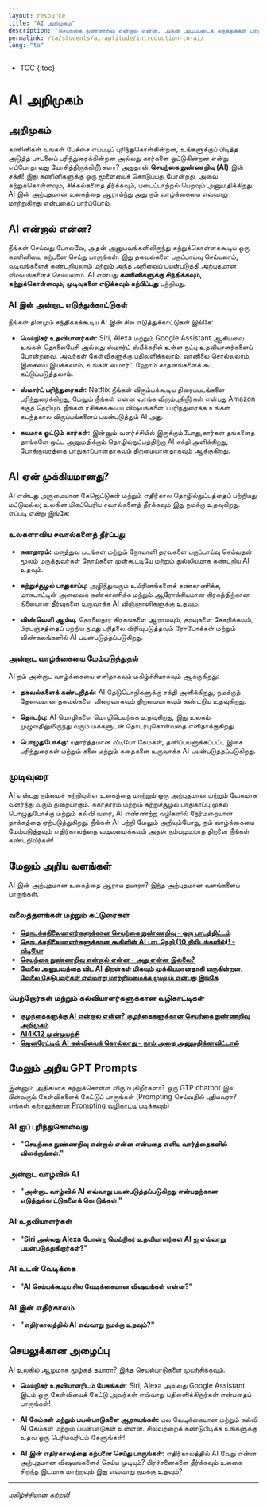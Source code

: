 ```yaml
---
layout: resource
title: "AI அறிமுகம்"
description: "செயற்கை நுண்ணறிவு என்றால் என்ன, அதன் அடிப்படைக் கருத்துக்கள் பற்றிய ஒரு எளிய கண்ணோட்டம்."
permalink: /ta/students/ai-aptitude/introduction-to-ai/
lang: "ta"
---
```


* TOC
{:toc}

# AI அறிமுகம்

## அறிமுகம்
கணினிகள் உங்கள் பேச்சை எப்படிப் புரிந்துகொள்கின்றன, உங்களுக்குப் பிடித்த அடுத்த பாடலைப் பரிந்துரைக்கின்றன அல்லது கார்களை ஓட்டுகின்றன என்று எப்போதாவது யோசித்திருக்கிறீர்களா? அதுதான் **செயற்கை நுண்ணறிவு (AI)** இன் சக்தி! இது கணினிகளுக்கு ஒரு மூளையைக் கொடுப்பது போன்றது, அவை கற்றுக்கொள்ளவும், சிக்கல்களைத் தீர்க்கவும், படைப்பாற்றல் பெறவும் அனுமதிக்கிறது. AI இன் அற்புதமான உலகத்தை ஆராய்ந்து அது நம் வாழ்க்கையை எவ்வாறு மாற்றுகிறது என்பதைப் பார்ப்போம்.

## AI என்றால் என்ன?
நீங்கள் செய்வது போலவே, அதன் அனுபவங்களிலிருந்து கற்றுக்கொள்ளக்கூடிய ஒரு கணினியை கற்பனை செய்து பாருங்கள். இது தகவல்களை பகுப்பாய்வு செய்யலாம், வடிவங்களைக் கண்டறியலாம் மற்றும் அந்த அறிவைப் பயன்படுத்தி அற்புதமான விஷயங்களைச் செய்யலாம். AI என்பது **கணினிகளுக்கு சிந்திக்கவும், கற்றுக்கொள்ளவும், முடிவுகளை எடுக்கவும் கற்பிப்பது** பற்றியது.

### AI இன் அன்றாட எடுத்துக்காட்டுகள்
நீங்கள் தினமும் சந்திக்கக்கூடிய AI இன் சில எடுத்துக்காட்டுகள் இங்கே:

- **மெய்நிகர் உதவியாளர்கள்:** Siri, Alexa மற்றும் Google Assistant ஆகியவை உங்கள் தொலைபேசி அல்லது ஸ்மார்ட் ஸ்பீக்கரில் உள்ள நட்பு உதவியாளர்களைப் போன்றவை. அவர்கள் கேள்விகளுக்கு பதிலளிக்கலாம், வானிலை சொல்லலாம், இசையை இயக்கலாம், உங்கள் ஸ்மார்ட் ஹோம் சாதனங்களைக் கூட கட்டுப்படுத்தலாம்.
  
- **ஸ்மார்ட் பரிந்துரைகள்:** Netflix நீங்கள் விரும்பக்கூடிய திரைப்படங்களை பரிந்துரைக்கிறது, மேலும் நீங்கள் என்ன வாங்க விரும்புகிறீர்கள் என்பது Amazon க்குத் தெரியும். நீங்கள் ரசிக்கக்கூடிய விஷயங்களைப் பரிந்துரைக்க உங்கள் கடந்தகால விருப்பங்களைப் பயன்படுத்தும் AI அது.
  
- **சுயமாக ஓட்டும் கார்கள்:** இன்னும் வளர்ச்சியில் இருக்கும்போது, ​​கார்கள் தங்களைத் தாங்களே ஓட்ட அனுமதிக்கும் தொழில்நுட்பத்திற்கு AI சக்தி அளிக்கிறது, போக்குவரத்தை பாதுகாப்பானதாகவும் திறமையானதாகவும் ஆக்குகிறது.

## AI ஏன் முக்கியமானது?
AI என்பது அருமையான கேஜெட்டுகள் மற்றும் எதிர்கால தொழில்நுட்பத்தைப் பற்றியது மட்டுமல்ல; உலகின் மிகப்பெரிய சவால்களைத் தீர்க்கவும் இது நமக்கு உதவுகிறது. எப்படி என்று இங்கே:

### உலகளாவிய சவால்களைத் தீர்ப்பது
- **சுகாதாரம்:** மருத்துவ படங்கள் மற்றும் நோயாளி தரவுகளை பகுப்பாய்வு செய்வதன் மூலம் மருத்துவர்கள் நோய்களை முன்கூட்டியே மற்றும் துல்லியமாக கண்டறிய AI உதவும்.
  
- **சுற்றுச்சூழல் பாதுகாப்பு:** அழிந்துவரும் உயிரினங்களைக் கண்காணிக்க, மாசுபாட்டின் அளவைக் கண்காணிக்க மற்றும் ஆரோக்கியமான கிரகத்திற்கான நிலையான தீர்வுகளை உருவாக்க AI விஞ்ஞானிகளுக்கு உதவும்.
  
- **விண்வெளி ஆய்வு:** தொலைதூர கிரகங்களை ஆராயவும், தரவுகளை சேகரிக்கவும், பிரபஞ்சத்தைப் பற்றிய நமது புரிதலை விரிவுபடுத்தவும் ரோபோக்கள் மற்றும் விண்கலங்களில் AI பயன்படுத்தப்படுகிறது.

### அன்றாட வாழ்க்கையை மேம்படுத்துதல்
AI நம் அன்றாட வாழ்க்கையை எளிதாகவும் மகிழ்ச்சியாகவும் ஆக்குகிறது:

- **தகவல்களைக் கண்டறிதல்:** AI தேடுபொறிகளுக்கு சக்தி அளிக்கிறது, நமக்குத் தேவையான தகவல்களை விரைவாகவும் திறமையாகவும் கண்டறிய உதவுகிறது.
  
- **தொடர்பு:** AI மொழிகளை மொழிபெயர்க்க உதவுகிறது, இது உலகம் முழுவதிலுமிருந்து வரும் மக்களுடன் தொடர்புகொள்வதை எளிதாக்குகிறது.
  
- **பொழுதுபோக்கு:** யதார்த்தமான வீடியோ கேம்கள், தனிப்பயனாக்கப்பட்ட இசை பரிந்துரைகள் மற்றும் கலை மற்றும் கதைகளை உருவாக்க AI பயன்படுத்தப்படுகிறது.

## முடிவுரை
AI என்பது நம்மைச் சுற்றியுள்ள உலகத்தை மாற்றும் ஒரு அற்புதமான மற்றும் வேகமாக வளர்ந்து வரும் துறையாகும். சுகாதாரம் மற்றும் சுற்றுச்சூழல் பாதுகாப்பு முதல் பொழுதுபோக்கு மற்றும் கல்வி வரை, AI எண்ணற்ற வழிகளில் நேர்மறையான தாக்கத்தை ஏற்படுத்துகிறது. நீங்கள் AI பற்றி மேலும் அறியும்போது, ​​நம் வாழ்க்கையை மேம்படுத்தவும் எதிர்காலத்தை வடிவமைக்கவும் அதன் நம்பமுடியாத திறனை நீங்கள் கண்டறிவீர்கள்!

## மேலும் அறிய வளங்கள்
AI இன் அற்புதமான உலகத்தை ஆராய தயாரா? இந்த அற்புதமான வளங்களைப் பாருங்கள்:

### வலைத்தளங்கள் மற்றும் கட்டுரைகள்
- **[தொடக்கநிலையாளர்களுக்கான செயற்கை நுண்ணறிவு - ஒரு பாடத்திட்டம்](https://microsoft.github.io/AI-For-Beginners/)** 
- **[தொடக்கநிலையாளர்களுக்கான கூகிளின் AI பாடநெறி (10 நிமிடங்களில்)! - வீடியோ](https://www.youtube.com/watch?v=Yq0QkCxoTHM)**
- **[செயற்கை நுண்ணறிவு என்றால் என்ன - அது என்ன இல்லை?](https://www.weforum.org/stories/2023/03/what-is-artificial-intelligence-and-what-is-it-not-ai-machine-learning/)**
- **[வேலை அனுபவத்தை விட AI திறன்கள் மிகவும் முக்கியமானதாகி வருகின்றன. வேலை தேடுபவர்கள் எவ்வாறு மாற்றியமைக்க முடியும் என்பது இங்கே](https://www.weforum.org/stories/2024/06/ai-skills-rival-job-experience-in-recruitment/)**

### பெற்றோர்கள் மற்றும் கல்வியாளர்களுக்கான வழிகாட்டிகள்
- **[குழந்தைகளுக்கு AI என்றால் என்ன? குழந்தைகளுக்கான செயற்கை நுண்ணறிவு அறிமுகம்](https://www.inspiritscholars.com/blog/what-is-ai-for-kids/)** 
- **[AI4K12 முன்முயற்சி](https://ai4k12.org/)**
- **[ஜெனரேட்டிவ் AI கல்வியைக் கொல்லாது - நாம் அதை அனுமதிக்காவிட்டால்](https://www.weforum.org/stories/2023/09/navigating-the-rise-of-generative-artificial-intelligence-and-its-implications-for-education/)**


## மேலும் அறிய GPT Prompts
இன்னும் அதிகமாக கற்றுக்கொள்ள விரும்புகிறீர்களா? ஒரு GTP chatbot இல் பின்வரும் கேள்விகளைக் கேட்டுப் பாருங்கள்
(Prompting செய்வதில் புதியவரா? எங்கள் [கற்றலுக்கான Prompting வழிகாட்டி](../guide-to-prompting-for-learning/) படிக்கவும்)

### AI ஐப் புரிந்துகொள்வது
- **"செயற்கை நுண்ணறிவு என்றால் என்ன என்பதை எளிய வார்த்தைகளில் விளக்குங்கள்."**

### அன்றாட வாழ்வில் AI
- **"அன்றாட வாழ்வில் AI எவ்வாறு பயன்படுத்தப்படுகிறது என்பதற்கான எடுத்துக்காட்டுகளைக் கொடுங்கள்."**

### AI உதவியாளர்கள்
- **"Siri அல்லது Alexa போன்ற மெய்நிகர் உதவியாளர்கள் AI ஐ எவ்வாறு பயன்படுத்துகிறார்கள்?"**

### AI உடன் வேடிக்கை
- **"AI செய்யக்கூடிய சில வேடிக்கையான விஷயங்கள் என்ன?"**

### AI இன் எதிர்காலம்
- **"எதிர்காலத்தில் AI எவ்வாறு நமக்கு உதவும்?"**

## செயலுக்கான அழைப்பு
AI உலகில் ஆழமாக மூழ்கத் தயாரா? இந்த செயல்பாடுகளை முயற்சிக்கவும்:

- **மெய்நிகர் உதவியாளரிடம் பேசுங்கள்:** Siri, Alexa அல்லது Google Assistant இடம் ஒரு கேள்வியைக் கேட்டு அவர்கள் எவ்வாறு பதிலளிக்கிறார்கள் என்பதைப் பாருங்கள்!
  
- **AI கேம்கள் மற்றும் பயன்பாடுகளை ஆராயுங்கள்:** பல வேடிக்கையான மற்றும் கல்வி AI கேம்கள் மற்றும் பயன்பாடுகள் உள்ளன. சிலவற்றைக் கண்டுபிடிக்க உங்களுக்கு உதவ ஒரு பெரியவரிடம் கேளுங்கள்!
  
- **AI இன் எதிர்காலத்தை கற்பனை செய்து பாருங்கள்:** எதிர்காலத்தில் AI வேறு என்ன அற்புதமான விஷயங்களைச் செய்ய முடியும்? பிரச்சனைகளை தீர்க்கவும் உலகை சிறந்த இடமாக மாற்றவும் இது எவ்வாறு நமக்கு உதவும்?

---
*மகிழ்ச்சியான கற்றல்!*